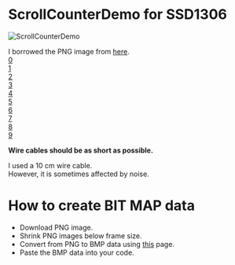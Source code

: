 # ScrollCounterDemo for SSD1306

![ScrollCounterDemo](https://user-images.githubusercontent.com/6020549/166837973-4a380663-fb77-4417-802a-7f63a2a829c3.JPG)

I borrowed the PNG image from [here](https://freesvg.org/seven-segment-display-gray-0).   
[0](https://freesvg.org/seven-segment-display-gray-0)   
[1](https://freesvg.org/seven-segment-display-gray-1)   
[2](https://freesvg.org/seven-segment-display-gray-2)   
[3](https://freesvg.org/seven-segment-display-gray-3)   
[4](https://freesvg.org/seven-segment-display-gray-4)   
[5](https://freesvg.org/seven-segment-display-gray-5)   
[6](https://freesvg.org/seven-segment-display-gray-6)   
[7](https://freesvg.org/seven-segment-display-gray-7)   
[8](https://freesvg.org/seven-segment-display-gray-8)   
[9](https://freesvg.org/seven-segment-display-gray-9)   

__Wire cables should be as short as possible.__   

I used a 10 cm wire cable.   
However, it is sometimes affected by noise.   


# How to create BIT MAP data   
- Download PNG image.   
- Shrink PNG images below frame size.   
- Convert from PNG to BMP data using [this](https://www.mischianti.org/2021/07/14/ssd1306-oled-display-draw-images-splash-and-animations-2/) page.   
- Paste the BMP data into your code.   


